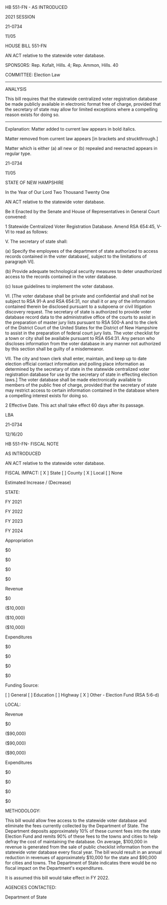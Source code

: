  HB 551-FN - AS INTRODUCED

 

 

2021 SESSION

 21-0734

 11/05

 

HOUSE BILL 551-FN

 

AN ACT relative to the statewide voter database.

 

SPONSORS: Rep. Kofalt, Hills. 4; Rep. Ammon, Hills. 40

 

COMMITTEE: Election Law

 

-----------------------------------------------------------------

 

ANALYSIS

 

 This bill requires that the statewide centralized voter registration database be made publicly available in electronic format free of charge, provided that the secretary of state may allow for limited exceptions where a compelling reason exists for doing so.

 

- - - - - - - - - - - - - - - - - - - - - - - - - - - - - - - - - - - - - - - - - - - - - - - - - - - - - - - - - - - - - - - - - - - - - - - - - - - 

 

Explanation: Matter added to current law appears in bold italics.

 Matter removed from current law appears [in brackets and struckthrough.]

 Matter which is either (a) all new or (b) repealed and reenacted appears in regular type.

 21-0734

 11/05

 

STATE OF NEW HAMPSHIRE

 

In the Year of Our Lord Two Thousand Twenty One

 

AN ACT relative to the statewide voter database.

 

Be it Enacted by the Senate and House of Representatives in General Court convened:

 

 1 Statewide Centralized Voter Registration Database. Amend RSA 654:45, V-VI to read as follows:

 V. The secretary of state shall: 

 (a) Specify the employees of the department of state authorized to access records contained in the voter database[, subject to the limitations of paragraph VI]. 

 (b) Provide adequate technological security measures to deter unauthorized access to the records contained in the voter database. 

 (c) Issue guidelines to implement the voter database. 

 VI. [The voter database shall be private and confidential and shall not be subject to RSA 91-A and RSA 654:31, nor shall it or any of the information contained therein be disclosed pursuant to a subpoena or civil litigation discovery request. The secretary of state is authorized to provide voter database record data to the administrative office of the courts to assist in the preparation of master jury lists pursuant to RSA 500-A and to the clerk of the District Court of the United States for the District of New Hampshire to assist in the preparation of federal court jury lists. The voter checklist for a town or city shall be available pursuant to RSA 654:31. Any person who discloses information from the voter database in any manner not authorized by this section shall be guilty of a misdemeanor. 

 VII. The city and town clerk shall enter, maintain, and keep up to date election official contact information and polling place information as determined by the secretary of state in the statewide centralized voter registration database for use by the secretary of state in effecting election laws.] The voter database shall be made electronically available to members of the public free of charge, provided that the secretary of state may restrict access to certain information contained in the database where a compelling interest exists for doing so.

 2 Effective Date. This act shall take effect 60 days after its passage.

 

LBA

 21-0734

 12/16/20

 

HB 551-FN- FISCAL NOTE

AS INTRODUCED

 

AN ACT relative to the statewide voter database.

 

FISCAL IMPACT: [ X ] State [ ] County [ X ] Local [ ] None

   

 

   

Estimated Increase / (Decrease)

  STATE:

FY 2021

FY 2022

FY 2023

FY 2024

   Appropriation

$0

$0

$0

$0

   Revenue

$0

($10,000)

($10,000)

($10,000)

   Expenditures

$0

$0

$0

$0

  Funding Source:

 [ ] General [ ] Education [ ] Highway [ X ] Other - Election Fund (RSA 5:6-d) 

   

 

 

 

 

  LOCAL:

 

 

 

 

   Revenue

$0

($90,000)

($90,000)

($90,000)

   Expenditures

$0

$0

$0

$0

   

METHODOLOGY:

This bill would allow free access to the statewide voter database and eliminate the fees currently collected by the Department of State. The Department deposits approximately 10% of these current fees into the state Election Fund and remits 90% of these fees to the towns and cities to help defray the cost of maintaining the database. On average, $100,000 in revenue is generated from the sale of public checklist information from the statewide voter database every fiscal year. The bill would result in an annual reduction in revenues of approximately $10,000 for the state and $90,000 for cities and towns. The Department of State indicates there would be no fiscal impact on the Department's expenditures.

 

It is assumed this bill would take effect in FY 2022.

 

AGENCIES CONTACTED:

Department of State

 


